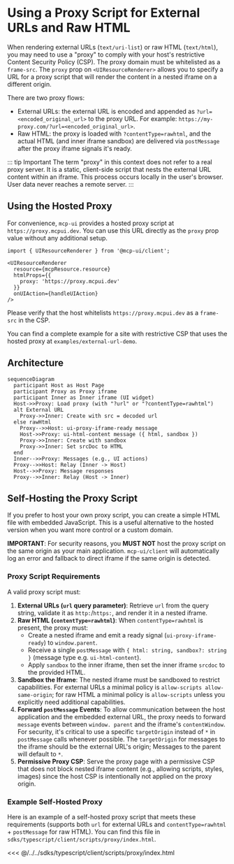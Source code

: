 # Using a Proxy Script for External URLs and Raw HTML

When rendering external URLs (`text/uri-list`) or raw HTML (`text/html`), you may need to use a "proxy" to comply with your host's restrictive Content Security Policy (CSP). The proxy domain must be whitelisted as a `frame-src`. The `proxy` prop on `<UIResourceRenderer>` allows you to specify a URL for a proxy script that will render the content in a nested iframe on a different origin.

There are two proxy flows:

- External URLs: the external URL is encoded and appended as `?url=<encoded_original_url>` to the proxy URL. For example: `https://my-proxy.com/?url=<encoded_original_url>`.
- Raw HTML: the proxy is loaded with `?contentType=rawhtml`, and the actual HTML (and inner iframe sandbox) are delivered via `postMessage` after the proxy iframe signals it's ready.

::: tip Important
The term "proxy" in this context does not refer to a real proxy server. It is a static, client-side script that nests the external URL content within an iframe. This process occurs locally in the user's browser. User data never reaches a remote server.
:::

## Using the Hosted Proxy

For convenience, `mcp-ui` provides a hosted proxy script at `https://proxy.mcpui.dev`. You can use this URL directly as the `proxy` prop value without any additional setup.

```tsx
import { UIResourceRenderer } from '@mcp-ui/client';

<UIResourceRenderer
  resource={mcpResource.resource}
  htmlProps={{
    proxy: 'https://proxy.mcpui.dev'
  }}
  onUIAction={handleUIAction}
/>
```

Please verify that the host whitelists `https://proxy.mcpui.dev` as a `frame-src` in the CSP.

You can find a complete example for a site with restrictive CSP that uses the hosted proxy at `examples/external-url-demo`.

## Architecture

```mermaid
sequenceDiagram
  participant Host as Host Page
  participant Proxy as Proxy iframe
  participant Inner as Inner iframe (UI widget)
  Host->>Proxy: Load proxy (with "?url" or "?contentType=rawhtml")
  alt External URL
    Proxy->>Inner: Create with src = decoded url
  else rawHtml
    Proxy-->>Host: ui-proxy-iframe-ready message
    Host->>Proxy: ui-html-content message ({ html, sandbox })
    Proxy->>Inner: Create with sandbox
    Proxy->>Inner: Set srcDoc to HTML
  end
  Inner-->>Proxy: Messages (e.g., UI actions)
  Proxy-->>Host: Relay (Inner -> Host)
  Host-->>Proxy: Message responses
  Proxy-->>Inner: Relay (Host -> Inner)
```

## Self-Hosting the Proxy Script

If you prefer to host your own proxy script, you can create a simple HTML file with embedded JavaScript. This is a useful alternative to the hosted version when you want more control or a custom domain.

**IMPORTANT**: For security reasons, you **MUST NOT** host the proxy script on the same origin as your main application. `mcp-ui/client` will automatically log an error and fallback to direct iframe if the same origin is detected.

### Proxy Script Requirements

A valid proxy script must:

1.  **External URLs (`url` query parameter)**: Retrieve `url` from the query string, validate it as `http:`/`https:`, and render it in a nested iframe.
2.  **Raw HTML (`contentType=rawhtml`)**: When `contentType=rawhtml` is present, the proxy must:
    - Create a nested iframe and emit a ready signal (`ui-proxy-iframe-ready`) to `window.parent`.
    - Receive a single `postMessage` with `{ html: string, sandbox?: string }` (message type e.g. `ui-html-content`).
    - Apply `sandbox` to the inner iframe, then set the inner iframe `srcdoc` to the provided HTML.
3.  **Sandbox the Iframe**: The nested iframe must be sandboxed to restrict capabilities. For external URLs a minimal policy is `allow-scripts allow-same-origin`; for raw HTML a minimal policy is `allow-scripts` unless you explicitly need additional capabilities.
4.  **Forward `postMessage` Events**: To allow communication between the host application 
and the embedded external URL, the proxy needs to forward `message` events between `window.
parent` and the iframe's `contentWindow`. For security, it's critical to use a specific 
`targetOrigin` instead of `*` in `postMessage` calls whenever possible. The `targetOrigin` 
for messages to the iframe should be the external URL's origin; Messages to the parent will 
default to `*`.
5.  **Permissive Proxy CSP**: Serve the proxy page with a permissive CSP that does not block nested iframe content (e.g., allowing scripts, styles, images) since the host CSP is intentionally not applied on the proxy origin.

### Example Self-Hosted Proxy

Here is an example of a self-hosted proxy script that meets these requirements (supports both `url` for external URLs and `contentType=rawhtml` + `postMessage` for raw HTML). You can find this file in `sdks/typescript/client/scripts/proxy/index.html`.

<<< @/../../sdks/typescript/client/scripts/proxy/index.html 
